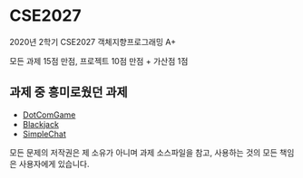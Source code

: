 # CSE2027

2020년 2학기 CSE2027 객체지향프로그래밍 A+

모든 과제 15점 만점, 프로젝트 10점 만점 + 가산점 1점

## 과제 중 흥미로웠던 과제

- [DotComGame](./src/week05/DotcomGame.md)
- [Blackjack](./src/week13/Blackjack.md)
- [SimpleChat](./src/project/SimpleChat.md)

모든 문제의 저작권은 제 소유가 아니며 과제 소스파일을 참고, 사용하는 것의 모든 책임은 사용자에게 있습니다.
